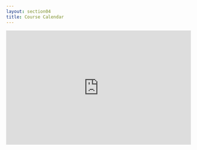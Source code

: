 ```yaml
---
layout: section04
title: Course Calendar
---
```


<style>
@media (max-width: 600px) {
    .big-container {
        display: none;
    }
}
@media (min-width: 601px) {
    .small-container {
        display: none;
    }
}
/* Responsive iFrame */
.responsive-iframe-container {
    position: relative;
    padding-bottom: 56.25%;
    padding-top: 30px;
    height: 0;
    overflow: hidden;
}
.responsive-iframe-container iframe,   
.vresponsive-iframe-container object,  
.vresponsive-iframe-container embed {
    position: absolute;
    top: 0;
    left: 0;
    width: 100%;
    height: 100%;
}
</style>
<div class="responsive-iframe-container big-container">
<iframe src="https://calendar.google.com/calendar/embed?height=600&amp;wkst=1&amp;bgcolor=%23FFFFFF&amp;src=uni.edu_s035je5g3irgvf9sibltdo1t5o%40group.calendar.google.com&amp;color=%23711616&amp;ctz=America%2FChicago" style="border-width:0" width="600" height="600" frameborder="0" scrolling="no"></iframe>
</div>
<div class="responsive-iframe-container small-container">
<iframe src="https://calendar.google.com/calendar/embed?showPrint=0&amp;showCalendars=0&amp;height=600&amp;wkst=1&amp;bgcolor=%23c0c0c0&amp;src=uni.edu_s035je5g3irgvf9sibltdo1t5o%40group.calendar.google.com&amp;color=%23711616&amp;ctz=America%2FChicago" style="border:solid 1px #777" width="400" height="800" frameborder="0" scrolling="no"></iframe>
</div>
<div class="hidden-lg">
<p>&nbsp;</p>
</div>

